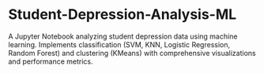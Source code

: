 # Student-Depression-Analysis-ML
A Jupyter Notebook analyzing student depression data using machine learning. Implements classification (SVM, KNN, Logistic Regression, Random Forest) and clustering (KMeans) with comprehensive visualizations and performance metrics.
